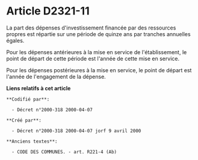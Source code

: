 # Article D2321-11

La part des dépenses d'investissement financée par des ressources propres est répartie sur une période de quinze ans par
tranches annuelles égales.

Pour les dépenses antérieures à la mise en service de l'établissement, le point de départ de cette période est l'année de
cette mise en service.

Pour les dépenses postérieures à la mise en service, le point de départ est l'année de l'engagement de la dépense.

**Liens relatifs à cet article**

	**Codifié par**:

	  - Décret n°2000-318 2000-04-07

	**Créé par**:

	  - Décret n°2000-318 2000-04-07 jorf 9 avril 2000

	**Anciens textes**:

	  - CODE DES COMMUNES. - art. R221-4 (Ab)
